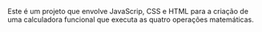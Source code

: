 Este é um projeto que envolve JavaScrip, CSS e HTML para a criação de uma calculadora funcional que executa as quatro operações matemáticas.
